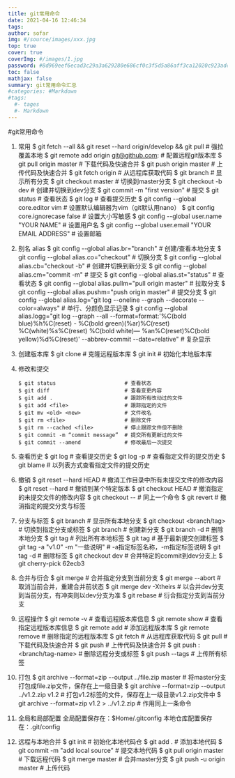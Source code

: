 ```yaml
---
title: git常用命令
date: 2021-04-16 12:46:34
tags:
author: sofar
img: #/source/images/xxx.jpg
top: true
cover: true
coverImg: #/images/1.jpg
password: #8d969eef6ecad3c29a3a629280e686cf0c3f5d5a86aff3ca12020c923adc6c92
toc: false
mathjax: false
summary: git常用命令汇总
#categories: #Markdown
#tags:
  #- tages
  #- Markdown
---
```


#git常用命令

1. 常用
    $ git fetch --all && git reset --hard origin/develop && git pull  # 强拉覆盖本地
    $ git remote add origin git@github.com:                           # 配置远程git版本库
    $ git pull origin master                                          # 下载代码及快速合并
    $ git push origin master                                          # 上传代码及快速合并
    $ git fetch origin                                                # 从远程库获取代码
    $ git branch                                                      # 显示所有分支
    $ git checkout master                                             # 切换到master分支
    $ git checkout -b dev                                             # 创建并切换到dev分支
    $ git commit -m "first version"                                   # 提交
    $ git status                                                      # 查看状态
    $ git log                                                         # 查看提交历史
    $ git config --global core.editor vim                             # 设置默认编辑器为vim（git默认用nano）
    $ git config core.ignorecase false                                # 设置大小写敏感
    $ git config --global user.name "YOUR NAME"                       # 设置用户名
    $ git config --global user.email "YOUR EMAIL ADDRESS"             # 设置邮箱


2. 别名 alias
    $ git config --global alias.br="branch"                 # 创建/查看本地分支
    $ git config --global alias.co="checkout"               # 切换分支
    $ git config --global alias.cb="checkout -b"            # 创建并切换到新分支
    $ git config --global alias.cm="commit -m"              # 提交
    $ git config --global alias.st="status"                 # 查看状态
    $ git config --global alias.pullm="pull origin master"  # 拉取分支
    $ git config --global alias.pushm="push origin master"  # 提交分支
    $ git config --global alias.log="git log --oneline --graph --decorate --color=always" # 单行、分颜色显示记录
    $ git config --global alias.logg="git log --graph --all --format=format:'%C(bold blue)%h%C(reset) - %C(bold green)(%ar)%C(reset) %C(white)%s%C(reset) %C(bold white)— %an%C(reset)%C(bold yellow)%d%C(reset)' --abbrev-commit --date=relative" # 复杂显示

3. 创建版本库
    $ git clone <url>                 # 克隆远程版本库
    $ git init                        # 初始化本地版本库


4. 修改和提交
    ```
    $ git status                      # 查看状态
    $ git diff                        # 查看变更内容
    $ git add .                       # 跟踪所有改动过的文件
    $ git add <file>                  # 跟踪指定的文件
    $ git mv <old> <new>              # 文件改名
    $ git rm <file>                   # 删除文件
    $ git rm --cached <file>          # 停止跟踪文件但不删除
    $ git commit -m “commit message”  # 提交所有更新过的文件
    $ git commit --amend              # 修改最后一次提交
    ```


5. 查看历史
    $ git log                         # 查看提交历史
    $ git log -p <file>               # 查看指定文件的提交历史
    $ git blame <file>                # 以列表方式查看指定文件的提交历史


6. 撤销
    $ git reset --hard HEAD           # 撤消工作目录中所有未提交文件的修改内容
    $ git reset --hard <version>      # 撤销到某个特定版本
    $ git checkout HEAD <file>        # 撤消指定的未提交文件的修改内容
    $ git checkout -- <file>          # 同上一个命令
    $ git revert <commit>             # 撤消指定的提交分支与标签


7. 分支与标签
    $ git branch                      # 显示所有本地分支
    $ git checkout <branch/tag>       # 切换到指定分支或标签
    $ git branch <new-branch>         # 创建新分支
    $ git branch -d <branch>          # 删除本地分支
    $ git tag                         # 列出所有本地标签
    $ git tag <tagname>               # 基于最新提交创建标签
    $ git tag -a "v1.0" -m "一些说明"  # -a指定标签名称，-m指定标签说明
    $ git tag -d <tagname>            # 删除标签
    $ git checkout dev                # 合并特定的commit到dev分支上
    $ git cherry-pick 62ecb3


8. 合并与衍合
    $ git merge <branch>              # 合并指定分支到当前分支
    $ git merge --abort               # 取消当前合并，重建合并前状态
    $ git merge dev -Xtheirs          # 以合并dev分支到当前分支，有冲突则以dev分支为准
    $ git rebase <branch>             # 衍合指定分支到当前分支


9. 远程操作
    $ git remote -v                   # 查看远程版本库信息
    $ git remote show <remote>        # 查看指定远程版本库信息
    $ git remote add <remote> <url>   # 添加远程版本库
    $ git remote remove <remote>      # 删除指定的远程版本库
    $ git fetch <remote>              # 从远程库获取代码
    $ git pull <remote> <branch>      # 下载代码及快速合并
    $ git push <remote> <branch>      # 上传代码及快速合并
    $ git push <remote> :<branch/tag-name> # 删除远程分支或标签
    $ git push --tags                 # 上传所有标签


10. 打包
    $ git archive --format=zip --output ../file.zip master    # 将master分支打包成file.zip文件，保存在上一级目录
    $ git archive --format=zip --output ../v1.2.zip v1.2      # 打包v1.2标签的文件，保存在上一级目录v1.2.zip文件中
    $ git archive --format=zip v1.2 > ../v1.2.zip             # 作用同上一条命令


11. 全局和局部配置
    全局配置保存在：$Home/.gitconfig
    本地仓库配置保存在：.git/config


12. 远程与本地合并
    $ git init                              # 初始化本地代码仓
    $ git add .                             # 添加本地代码
    $ git commit -m "add local source"      # 提交本地代码
    $ git pull origin master                # 下载远程代码
    $ git merge master                      # 合并master分支
    $ git push -u origin master             # 上传代码

